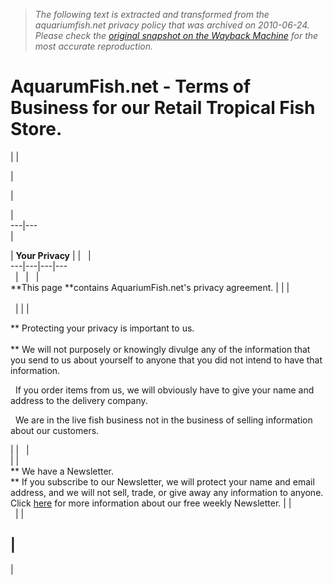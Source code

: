 > *The following text is extracted and transformed from the aquariumfish.net privacy policy that was archived on 2010-06-24. Please check the [original snapshot on the Wayback Machine](https://web.archive.org/web/20100624004355id_/http%3A//www.aquariumfish.net/pages/privacy_statement.htm%23top2) for the most accurate reproduction.*

# AquarumFish.net - Terms of Business for our Retail Tropical Fish Store.

|  | 

| 

| 

[ ](http://www.aquariumfish.net/ "Tropical Fish")

|   
---|---  
| 

|  **Your Privacy** |  [ ](http://www.aquariumfish.net/) |    |   
---|---|---|---  
  |    |    |     
**This page **contains AquariumFish.net's privacy agreement. |  |  |   
    
  |  |  |   
  
** Protecting your privacy is important to us.    
    
** We will not purposely or knowingly divulge any of the information that you send to us about yourself to anyone that you did not intend to have that information. 

  If you order items from us, we will obviously have to give your name and address to the delivery company. 

  We are in the live fish business not in the business of selling information about our customers. 

|  |   |   
|  |   
** We have a Newsletter.    
** If you subscribe to our Newsletter, we will protect your name and email address, and we will not sell, trade, or give away any information to anyone. Click [here](https://web.archive.org/web/20100624004355id_/http%3A//www.aquariumfish.net/pages/newsletter.htm) for more information about our free weekly Newsletter. |  |   
  |  |   
  
|    
---  
[ ](https://web.archive.org/web/20100624004355id_/http%3A//www.aquariumfish.net/_development/recommended/recommended.htm "5 highly recommended products for aquariums with tropical fish.")  
  
|  
